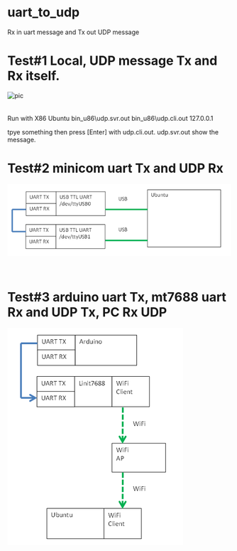 # uart_to_udp
Rx in uart message and Tx out UDP message

# Test#1 Local, UDP message Tx and Rx itself.
![pic](pic/test1.png)<br><br><br>
Run with X86 Ubuntu
bin_u86\udp.svr.out
bin_u86\udp.cli.out 127.0.0.1 

tpye something then press [Enter] with udp.cli.out.
udp.svr.out show the message.


# Test#2 minicom uart Tx and UDP Rx
![pic](pic/test2.png)<br><br><br>


# Test#3 arduino uart Tx, mt7688 uart Rx and UDP Tx, PC Rx UDP
![pic](pic/test3.png)<br><br><br>
